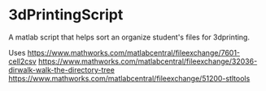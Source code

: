 # 3dPrintingScript
A matlab script that helps sort an organize student's files for 3dprinting.  

Uses
https://www.mathworks.com/matlabcentral/fileexchange/7601-cell2csv
https://www.mathworks.com/matlabcentral/fileexchange/32036-dirwalk-walk-the-directory-tree
https://www.mathworks.com/matlabcentral/fileexchange/51200-stltools
